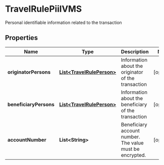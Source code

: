 

# TravelRulePiiIVMS

Personal identifiable information related to the transaction

## Properties

| Name | Type | Description | Notes |
|------------ | ------------- | ------------- | -------------|
|**originatorPersons** | [**List&lt;TravelRulePerson&gt;**](TravelRulePerson.md) | Information about the originator of the transaction |  [optional] |
|**beneficiaryPersons** | [**List&lt;TravelRulePerson&gt;**](TravelRulePerson.md) | Information about the beneficiary of the transaction |  [optional] |
|**accountNumber** | **List&lt;String&gt;** | Beneficiary account number. The value must be encrypted. |  [optional] |



